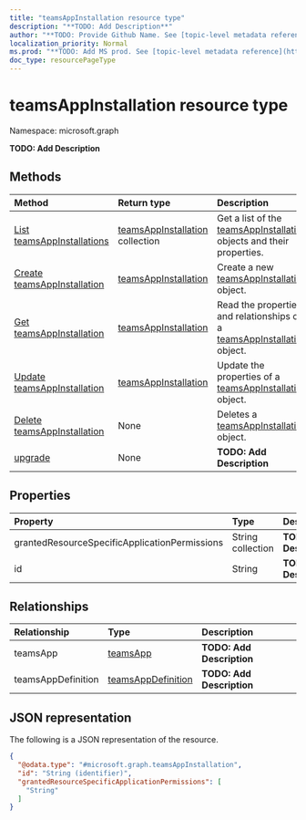 ```yaml
---
title: "teamsAppInstallation resource type"
description: "**TODO: Add Description**"
author: "**TODO: Provide Github Name. See [topic-level metadata reference](https://msgo.azurewebsites.net/add/document/guidelines/metadata.html#topic-level-metadata)**"
localization_priority: Normal
ms.prod: "**TODO: Add MS prod. See [topic-level metadata reference](https://msgo.azurewebsites.net/add/document/guidelines/metadata.html#topic-level-metadata)**"
doc_type: resourcePageType
---
```


# teamsAppInstallation resource type

Namespace: microsoft.graph

**TODO: Add Description**

## Methods
|Method|Return type|Description|
|:---|:---|:---|
|[List teamsAppInstallations](../api/teamsappinstallation-list.md)|[teamsAppInstallation](../resources/teamsappinstallation.md) collection|Get a list of the [teamsAppInstallation](../resources/teamsappinstallation.md) objects and their properties.|
|[Create teamsAppInstallation](../api/teamsappinstallation-create.md)|[teamsAppInstallation](../resources/teamsappinstallation.md)|Create a new [teamsAppInstallation](../resources/teamsappinstallation.md) object.|
|[Get teamsAppInstallation](../api/teamsappinstallation-get.md)|[teamsAppInstallation](../resources/teamsappinstallation.md)|Read the properties and relationships of a [teamsAppInstallation](../resources/teamsappinstallation.md) object.|
|[Update teamsAppInstallation](../api/teamsappinstallation-update.md)|[teamsAppInstallation](../resources/teamsappinstallation.md)|Update the properties of a [teamsAppInstallation](../resources/teamsappinstallation.md) object.|
|[Delete teamsAppInstallation](../api/teamsappinstallation-delete.md)|None|Deletes a [teamsAppInstallation](../resources/teamsappinstallation.md) object.|
|[upgrade](../api/teamsappinstallation-upgrade.md)|None|**TODO: Add Description**|

## Properties
|Property|Type|Description|
|:---|:---|:---|
|grantedResourceSpecificApplicationPermissions|String collection|**TODO: Add Description**|
|id|String|**TODO: Add Description**|

## Relationships
|Relationship|Type|Description|
|:---|:---|:---|
|teamsApp|[teamsApp](../resources/teamsapp.md)|**TODO: Add Description**|
|teamsAppDefinition|[teamsAppDefinition](../resources/teamsappdefinition.md)|**TODO: Add Description**|

## JSON representation
The following is a JSON representation of the resource.
<!-- {
  "blockType": "resource",
  "keyProperty": "id",
  "@odata.type": "microsoft.graph.teamsAppInstallation",
  "baseType": "",
  "openType": false
}
-->
``` json
{
  "@odata.type": "#microsoft.graph.teamsAppInstallation",
  "id": "String (identifier)",
  "grantedResourceSpecificApplicationPermissions": [
    "String"
  ]
}
```

